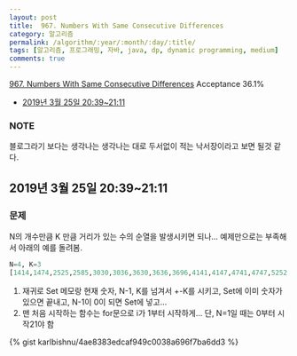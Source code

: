 ```yaml
---
layout: post
title:  967. Numbers With Same Consecutive Differences
category: 알고리즘
permalink: /algorithm/:year/:month/:day/:title/
tags: [알고리즘, 프로그래밍, 자바, java, dp, dynamic programming, medium]
comments: true
---
```

[967. Numbers With Same Consecutive Differences](https://leetcode.com/problems/numbers-with-same-consecutive-differences/)
Acceptance 36.1%

* [2019년 3월 25일 20:39~21:11](#2019년-3월-22일-20392111)

### NOTE
블로그라기 보다는 생각나는 생각나는 대로 두서없이 적는 낙서장이라고 보면 될것 같다.

## 2019년 3월 25일 20:39~21:11
### 문제
N의 개수만큼 K 만큼 거리가 있는 수의 순열을 발생시키면 되나... 예제만으로는 부족해서 아래의 예를 돌려봄.
```python
N=4, K=3
[1414,1474,2525,2585,3030,3036,3630,3636,3696,4141,4147,4741,4747,5252,5258,5852,5858,6303,6363,6369,6963,6969,7414,7474,8525,8585,9630,9636,9696]
```
1. 재귀로 Set 메모랑 현재 숫자, N-1, K를 넘겨서 +-K를 시키고, Set에 이미 숫자가 있으면 끝내고, N-1이 0이 되면 Set에 넣고...
2. 맨 처음 시작하는 함수는 for문으로 i가 1부터 시작하게... 단, N=1일 때는 0부터 시작21야 함


{% gist karlbishnu/4ae8383edcaf949c0038a696f7ba6dd3 %}
